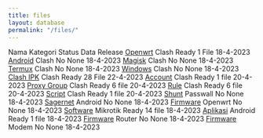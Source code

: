 ```yaml
---
title: files
layout: database
permalink: "/files/"
---
```

<thead>
  <tr>
    <th>Nama</th>
    <th>Kategori</th>
    <th>Status</th>
    <th>Data</th>
    <th>Release</th>
  </tr>
</thead>
<tbody>
  <tr>
    <td><a href="/clash-openwrt/">Openwrt</a></td>
    <td>Clash</td>
    <td>Ready</td>
    <td>1 File</td>
    <td>18-4-2023</td>       
  </tr>
  <tr>
    <td><a href="/clash-android/">Android</a></td>
    <td>Clash</td>
    <td>No</td>
    <td>None</td>
    <td>18-4-2023</td>       
  </tr>
  <tr>
    <td><a href="/clash-magisk/">Magisk</a></td>
    <td>Clash</td>
    <td>No</td>
    <td>None</td>
    <td>18-4-2023</td>       
  </tr>
  <tr>
    <td><a href="/clash-termux/">Termux</a></td>
    <td>Clash</td>
    <td>No</td>
    <td>None</td>
    <td>18-4-2023</td>       
  </tr>
  <tr>
    <td><a href="/clash-windows/">Windows</a></td>
    <td>Clash</td>
    <td>No</td>
    <td>None</td>
    <td>18-4-2023</td>       
  </tr>
  <tr>
    <td><a href="/clash-ipk/">Clash IPK</a></td>
    <td>Clash</td>
    <td>Ready</td>
    <td>28 File</td>
    <td>22-4-2023</td>       
  </tr>
  <tr>
    <td><a href="/account/">Account</a></td>
    <td>Clash</td>
    <td>Ready</td>
    <td>1 file</td>
    <td>20-4-2023</td>       
  </tr>
  <tr>
    <td><a href="/proxy-group/">Proxy Group</a></td>
    <td>Clash</td>
    <td>Ready</td>
    <td>6 file</td>
    <td>20-4-2023</td>       
  </tr>
  <tr>
    <td><a href="/rule/">Rule</a></td>
    <td>Clash</td>
    <td>Ready</td>
    <td>6 file</td>
    <td>20-4-2023</td>       
  </tr>
  <tr>
    <td><a href="/script/">Script</a></td>
    <td>Clash</td>
    <td>Ready</td>
    <td>1 file</td>
    <td>20-4-2023</td>       
  </tr>
  <tr>
    <td><a href="/shunt/">Shunt</a></td>
    <td>Passwall</td>
    <td>No</td>
    <td>None</td>
    <td>18-4-2023</td>       
  </tr>
  <tr>
    <td><a href="">Sagernet</a></td>
    <td>Android</td>
    <td>No</td>
    <td>None</td>
    <td>18-4-2023</td>       
  </tr>
  <tr>
    <td><a href="">Firmware</a></td>
    <td>Openwrt</td>
    <td>No</td>
    <td>None</td>
    <td>18-4-2023</td>       
  </tr>
  <tr>
    <td><a href="/files-mikrotik/">Software</a></td>
    <td>Mikrotik</td>
    <td>Ready</td>
    <td>14 file</td>
    <td>18-4-2023</td>       
  </tr>
  <tr>
    <td><a href="/aplikasi/">Aplikasi</a></td>
    <td>Android</td>
    <td>Ready</td>
    <td>1 file</td>
    <td>18-4-2023</td>       
  </tr>
  <tr>
    <td><a href="">Firmware</a></td>
    <td>Router</td>
    <td>No</td>
    <td>None</td>
    <td>18-4-2023</td>       
  </tr>
  <tr>
    <td><a href="">Firmware</a></td>
    <td>Modem</td>
    <td>No</td>
    <td>None</td>
    <td>18-4-2023</td>       
  </tr>
</tbody>
